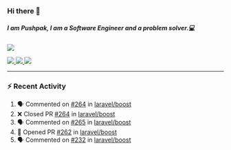 ### Hi there 👋

##### I am Pushpak, I am a Software Engineer and a problem solver.💻

<a href='https://twitter.com/pushpak1300'><a href="https://pushpak1300.me/" target="_blank">
  <img src="https://img.shields.io/badge/website-%23E34F26.svg?&style=for-the-badge" />
</a> 
 
 <a href="https://twitter.com/pushpak1300" target="_blank">
  <img src="https://img.shields.io/badge/twitter-%231DA1F2.svg?&style=for-the-badge&logo=twitter&logoColor=white" />
</a> 

<a href="https://www.linkedin.com/in/pushpak-c-286b17b1/" target="_blank">
  <img src="https://img.shields.io/badge/linkedin-%230077B5.svg?&style=for-the-badge&logo=linkedin&logoColor=white" />
</a> 

<a href="https://dev.to/pushpak1300/" target="_blank">
  <img src="http://img.shields.io/badge/dev.to-gray?style=for-the-badge&logo=dev.to&?logoColor=white?logoWidth=100?label=" />
</a> 


</p>

---

### ⚡ Recent Activity

<!--START_SECTION:activity-->
1. 🗣 Commented on [#264](https://github.com/laravel/boost/pull/264#issuecomment-3305674332) in [laravel/boost](https://github.com/laravel/boost)
2. ❌ Closed PR [#264](https://github.com/laravel/boost/pull/264) in [laravel/boost](https://github.com/laravel/boost)
3. 🗣 Commented on [#265](https://github.com/laravel/boost/issues/265#issuecomment-3305585205) in [laravel/boost](https://github.com/laravel/boost)
4. 💪 Opened PR [#262](https://github.com/laravel/boost/pull/262) in [laravel/boost](https://github.com/laravel/boost)
5. 🗣 Commented on [#232](https://github.com/laravel/boost/pull/232#issuecomment-3301831092) in [laravel/boost](https://github.com/laravel/boost)
<!--END_SECTION:activity-->
